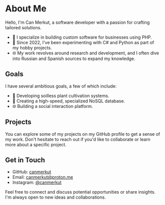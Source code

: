 # About Me

Hello, I'm Can Merkut, a software developer with a passion for crafting tailored solutions. 

- 💼 I specialize in building custom software for businesses using PHP.
- 🌟 Since 2022, I've been experimenting with C# and Python as part of my hobby projects.
- 🌐 My work revolves around research and development, and I often dive into Russian and Spanish sources to expand my knowledge.

## Goals

I have several ambitious goals, a few of which include:

- 🌱 Developing soilless plant cultivation systems.
- 🚀 Creating a high-speed, specialized NoSQL database.
- 🌐 Building a social interaction platform.

## Projects

You can explore some of my projects on my GitHub profile to get a sense of my work. Don't hesitate to reach out if you'd like to collaborate or learn more about a specific project.

## Get in Touch

- GitHub: [canmerkut](https://github.com/canmerkut)
- Email: canmerkut@proton.me
- Instagram: [@canmerkut](https://instagram.com/canmerkut)

Feel free to connect and discuss potential opportunities or share insights. I'm always open to new ideas and collaborations.
